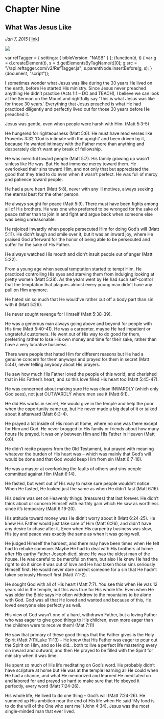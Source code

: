 # Chapter Nine
## What Was Jesus Like
*Jan 7, 2015*
[[link](https://nccf.church/Blog.aspx?BlogID=25)] 

![](images/25.jpg)

var refTagger = {
 settings: {
 bibleVersion: "NASB" 
 }
 };
 (function(d, t) {
 var g = d.createElement(t), s = d.getElementsByTagName(t)[0];
 g.src = "//api.reftagger.com/v2/RefTagger.js";
 s.parentNode.insertBefore(g, s);
 }(document, "script"));

I sometimes wonder what Jesus was like during the 30 years He lived on the earth, before He started His ministry. Since Jesus never preached anything He didn’t practice (Acts 1:1 – DO and TEACH), I believe we can look at the Sermon on the Mount and rightfully say ‘This is what Jesus was like for those 30 years.’ Everything that Jesus preached is what He had practiced diligently and perfectly lived out for those 30 years before He preached it.

Jesus was gentle, even when people were harsh with Him. (Matt 5:3-5)

He hungered for righteousness (Matt 5:6). He must have read verses like Proverbs 3:32 ‘God is intimate with the upright’ and been driven by it, because He wanted intimacy with the Father more than anything and desperately didn’t want any break of fellowship.

He was merciful toward people (Matt 5:7). His family growing up wasn’t sinless like He was. But He had immense mercy toward them. He overlooked their sins toward Him, and not only that but appreciated the good that they tried to do even when it wasn’t perfect. He was full of mercy and patience toward people.

He had a pure heart (Matt 5:8), never with any ill motives, always seeking the eternal best for the other person.

He always sought for peace (Matt 5:9). There must have been fights among all of His brothers. He was one who preferred to be wronged for the sake of peace rather than to join in and fight and argue back when someone else was being unreasonable.

He rejoiced inwardly when people persecuted Him for doing God’s will (Matt 5:11). He didn’t laugh and smile over it, but it was an inward joy, where He praised God afterward for the honor of being able to be persecuted and suffer for the sake of His Father.

He always watched His mouth and didn’t insult people out of anger (Matt 5:22).

From a young age when sexual temptation started to tempt Him, He practiced controlling His eyes and starving them from indulging looking at pretty women (Matt 5:28). As the years went by He had such self-control that the temptation that plagues almost every young man didn’t have any pull on Him anymore.

He hated sin so much that He would’ve rather cut off a body part than sin with it (Matt 5:29).

He never sought revenge for Himself (Matt 5:38-39).

He was a generous man always going above and beyond for people with His time (Matt 5:40-41). He was a carpenter, maybe He had impatient or ungrateful customers. He went out of His way to do good for them, preferring rather to lose His own money and time for their sake, rather than have a very lucrative business.

There were people that hated Him for different reasons but He had a genuine concern for them anyways and prayed for them in secret (Matt 5:44), never telling anybody about His prayers.

He saw how much His Father loved the people of this world, and cherished that in His Father’s heart, and so this love filled His heart too (Matt 5:45-47).

He was concerned about making sure He was clean INWARDLY (which only God sees), not just OUTWARDLY where men see it (Matt 6:1).

He did His works in secret, He would give in the temple and help the poor when the opportunity came up, but He never made a big deal of it or talked about it afterward (Matt 6:3-4).

He prayed a lot inside of His room at home, where no one was there except for Him and God. He never bragged to His family or friends about how many hours He prayed. It was only between Him and His Father in Heaven (Matt 6:6).

He didn’t recite prayers from the Old Testament, but prayed with meaning whatever the burden of His heart was – which was mainly that God’s will would be done and that God would keep Him from sin (Matt 6:7-10).

He was a master at overlooking the faults of others and sins people committed against Him (Matt 6:14).

He fasted, but went out of His way to make sure people wouldn’t notice. When He fasted, He looked just the same as when He didn’t fast (Matt 6:16).

His desire was set on Heavenly things (treasures) that last forever. He didn’t think about or concern Himself with earthly gain which He saw as worthless since it’s temporary (Matt 6:19-20).

His attitude toward money was He didn’t worry about it (Matt 6:24-25). He knew His Father would just take care of Him (Matt 6:26), and didn’t have any desire to chase after it. Even when His carpentry business was slow, His joy and peace was exactly the same as when it was going well.

He judged Himself the hardest, and there may have been times when He felt had to rebuke someone. Maybe He had to deal with His brothers at home after His earthy Father Joseph died, since He was the oldest man of the house. He was careful to be merciful on them, but also He knew He had the right to do it since it was out of love and He had taken those sins seriously Himself first. He would never dare correct someone for a sin that He hadn’t taken seriously Himself first (Matt 7:1-2).

He sought God with all of His heart (Matt 7:7). You see this when He was 12 years old in the temple, but this was true for His whole life. Even when He was older the Bible says He often withdrew to the mountains to be alone with God. God was all that He loved and wanted and because of this, He loved everyone else perfectly as well.

His view of God wasn’t one of a hard, withdrawn Father, but a loving Father who was eager to give good things to His children, even more eager than the children were to receive them! (Mat 7:11)

He saw that primary of these good things that the Father gives is the Holy Spirit (Matt 7:11/Luke 11:13) – He knew that His Father was eager to pour out the Spirit on Him, and so He did... both to live a perfect life mastering every sin inward and outward, and then He prayed to be filled with the Spirit for ministry when it was time.

He spent so much of His life meditating on God’s word. He probably didn’t have scripture at home but He was at the temple learning all He could when He had a chance, and what He memorized and learned He meditated on and labored for and prayed so hard to make sure that He obeyed it perfectly, every word (Matt 7:24-26).

His whole life, He lived to do one thing – God’s will (Matt 7:24-26). He summed up His ambition near the end of His life when He said ‘My food is to do the will of the One who sent me’ (John 4:34). Jesus was the most single-minded man that ever lived.
